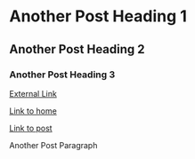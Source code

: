# Another Post Heading 1  

## Another Post Heading 2  

### Another Post Heading 3  

[External Link](https://www.example.com)  

[Link to home](/)  

[Link to post](/blog/post)  

Another Post Paragraph  